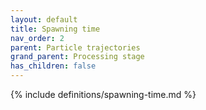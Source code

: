 ```yaml
---
layout: default
title: Spawning time
nav_order: 2
parent: Particle trajectories
grand_parent: Processing stage
has_children: false
---
```

{% include definitions/spawning-time.md %}